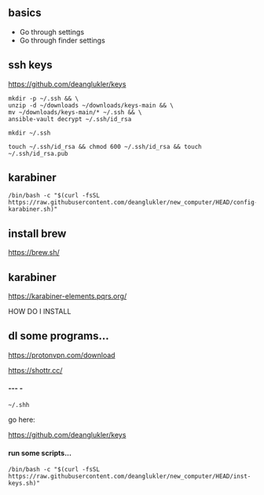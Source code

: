 ## basics

- Go through settings
- Go through finder settings

## ssh keys

https://github.com/deanglukler/keys

```
mkdir -p ~/.ssh && \
unzip -d ~/downloads ~/downloads/keys-main && \
mv ~/downloads/keys-main/* ~/.ssh && \
ansible-vault decrypt ~/.ssh/id_rsa
```

```
mkdir ~/.ssh
```

```
touch ~/.ssh/id_rsa && chmod 600 ~/.ssh/id_rsa && touch ~/.ssh/id_rsa.pub
```

## karabiner

```
/bin/bash -c "$(curl -fsSL https://raw.githubusercontent.com/deanglukler/new_computer/HEAD/config-karabiner.sh)"
```

## install brew

https://brew.sh/

## karabiner

https://karabiner-elements.pqrs.org/

HOW DO I INSTALL


## dl some programs...

https://protonvpn.com/download

https://shottr.cc/



#### --- -

`~/.shh`

go here:

https://github.com/deanglukler/keys

#### run some scripts...

```
/bin/bash -c "$(curl -fsSL https://raw.githubusercontent.com/deanglukler/new_computer/HEAD/inst-keys.sh)"
```


